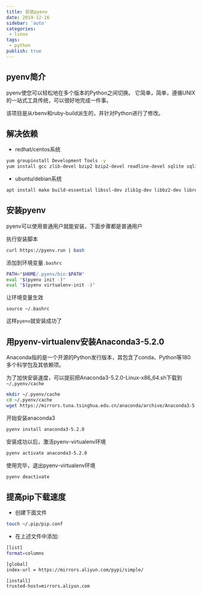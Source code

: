 ```yaml
---
title: 安装pyenv
date: 2019-12-16
sidebar: 'auto'
categories:
 - linux
tags:
 - python
publish: true
---
```


## pyenv简介

pyenv使您可以轻松地在多个版本的Python之间切换。 它简单，简单，遵循UNIX的一站式工具传统，可以很好地完成一件事。

该项目是从rbenv和ruby-build派生的，并针对Python进行了修改。

## 解决依赖

+ redhat/centos系统

```bash
yum groupinstall Development Tools -y
yum install gcc zlib-devel bzip2 bzip2-devel readline-devel sqlite sqlite-devel openssl-devel tk-devel libffi-devel git
```

+ ubuntu/debian系统

```bash
apt install make build-essential libssl-dev zlib1g-dev libbz2-dev libreadline-dev libsqlite3-dev wget curl llvm libncurses5-dev xz-utils tk-dev libxml2-dev libxmlsec1-dev libffi-dev liblzma-dev git
```

## 安装pyenv

pyenv可以使用普通用户就能安装，下面步骤都是普通用户

执行安装脚本

```bash
curl https://pyenv.run | bash
```

添加到环境变量`.bashrc`

```bash
PATH="$HOME/.pyenv/bin:$PATH"
eval "$(pyenv init -)"
eval "$(pyenv virtualenv-init -)"
```

让环境变量生效

```
source ~/.bashrc
```

这样`pyenv`就安装成功了

## 用pyenv-virtualenv安装Anaconda3-5.2.0

Anaconda指的是一个开源的Python发行版本，其包含了conda、Python等180多个科学包及其依赖项。

为了加快安装速度，可以提前把Anaconda3-5.2.0-Linux-x86_64.sh下载到`~/,pyenv/cache`

```bash
mkdir ~/.pyenv/cache
cd ~/.pyenv/cache
wget https://mirrors.tuna.tsinghua.edu.cn/anaconda/archive/Anaconda3-5.2.0-Linux-x86_64.sh
```

开始安装anaconda3

```bash
pyenv install anaconda3-5.2.0
```

安装成功以后，激活pyenv-virtualenv环境

```bash
pyenv activate anaconda3-5.2.0
```

使用完毕，退出pyenv-virtualenv环境

```bash
pyenv deactivate
```

## 提高pip下载速度

+ 创建下面文件

```bash
touch ~/.pip/pip.conf
```

+ 在上述文件中添加:

```bash
[list]
format=columns

[global]
index-url = https://mirrors.aliyun.com/pypi/simple/

[install]
trusted-host=mirrors.aliyun.com
```
